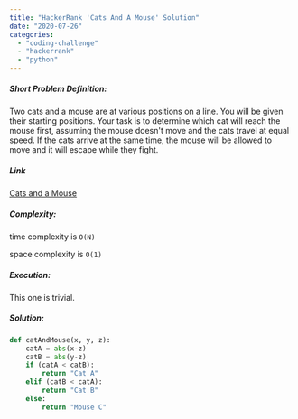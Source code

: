 ```yaml
---
title: "HackerRank 'Cats And A Mouse' Solution"
date: "2020-07-26"
categories: 
  - "coding-challenge"
  - "hackerrank"
  - "python"
---
```


##### Short Problem Definition:

Two cats and a mouse are at various positions on a line. You will be given their starting positions. Your task is to determine which cat will reach the mouse first, assuming the mouse doesn't move and the cats travel at equal speed. If the cats arrive at the same time, the mouse will be allowed to move and it will escape while they fight.

##### Link

[Cats and a Mouse](https://www.hackerrank.com/challenges/cats-and-a-mouse/problem)

##### Complexity:

time complexity is `O(N)`

space complexity is `O(1)`

##### Execution:

This one is trivial.

##### Solution:

```python
def catAndMouse(x, y, z):
    catA = abs(x-z)
    catB = abs(y-z)
    if (catA < catB):
        return "Cat A"
    elif (catB < catA):
        return "Cat B"
    else:
        return "Mouse C"
```
